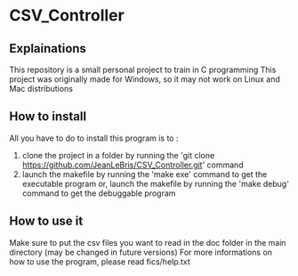 # CSV_Controller

## Explainations

This repository is a small personal project to train in C programming
This project was originally made for Windows, so it may not work on Linux and Mac distributions

## How to install

All you have to do to install this program is to :
  1. clone the project in a folder by running the 'git clone https://github.com/JeanLeBris/CSV_Controller.git' command
  2. launch the makefile by running the 'make exe' command to get the executable program or,
     launch the makefile by running the 'make debug' command to get the debuggable program

## How to use it

Make sure to put the csv files you want to read in the doc folder in the main directory (may be changed in future versions)
For more informations on how to use the program, please read fics/help.txt
